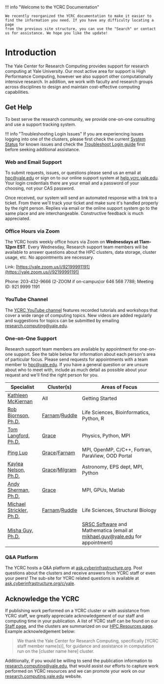 !!! info "Welcome to the YCRC Documentation"

    We recently reorganized the YCRC documentation to make it easier to find the information you need. If you have any difficulty locating a page
    from the previous site structure, you can use the "Search" or contact us for assistance. We hope you like the update!

# Introduction

The Yale Center for Research Computing provides support for research computing at Yale University. Our most active area for support is High Performance Computing, however we also support other computationally intensive research.  In addition, we work with faculty and research groups across disciplines to design and maintain cost-effective computing capabilities.

## Get Help

To best serve the research community, we provide one-on-one consulting and use a support tracking system.

!!! info "Troubleshooting Login Issues"
    If you are experiencing issues logging into one of the clusters, please first check the current [System Status](http://research.computing.yale.edu/system-status) for known issues and check the [Troubleshoot Login guide](/clusters-at-yale/troubleshoot) first before seeking additional assistance.

### Web and Email Support

To submit requests, issues, or questions please send us an email at [hpc@yale.edu](mailto:hpc@yale.edu) or sign on to our online support system at [help.ycrc.yale.edu](https://help.ycrc.yale.edu). Your login credentials there are your email and a password of your choosing, not your CAS password.

Once received, our system will send an automated response with a link to a ticket. From there we'll track your ticket and make sure it's handled properly by the right person. Replies via email or the online support system go to the same place and are interchangeable. Constructive feedback is much appreciated.

### Office Hours via Zoom

The YCRC hosts weekly office hours via Zoom on **Wednesdays at 11am-12pm EST**. Every Wednesday, Research support team members will be available to answer questions about the HPC clusters, data storage, cluster usage, etc. No appointments are necessary.

Link: [https://yale.zoom.us/j/92199991191](https://yale.zoom.us/j/92199991191)

Phone: 203-432-9666 (2-ZOOM if on-campus)or 646 568 7788; Meeting ID: 921 9999 1191

### YouTube Channel

The [YCRC YouTube channel](https://ycrc.yale.edu/youtube) features recorded tutorials and workshops that cover a wide range of computing topics.
New videos are added regularly and suggestions for topics can be submitted by emailing [research.computing@yale.edu](mailto:research.computing@yale.edu).

### One-on-One Support

Research support team members are available by appointment for one-on-one support.  See the table below for information about each person's area of particular focus.
Please send requests for appointments with a team member to [hpc@yale.edu](mailto:hpcg@yale.edu).  If you have a general question or are unsure about who to meet with, 
include as much detail as possible about your request and we'll find the right person for you.

| Specialist | Cluster(s) | Areas of Focus |
| --- | --- | --- |
|[Kathleen McKiernan](https://research.computing.yale.edu/about/staff/kathleen-mckiernan)| All | Getting Started  | 
|[Rob Bjornson, Ph.D.](https://research.computing.yale.edu/about/leadership-team/robert-bjornson)|[Farnam](/clusters/farnam)/[Ruddle](/clusters/ruddle)| Life Sciences, Bioinformatics, Python, R  |
|[Tom Langford, Ph.D.](https://research.computing.yale.edu/about/research-scientists-staff/thomas-langford)|[Grace](/clusters/grace)| Physics, Python, MPI |
|[Ping Luo](https://research.computing.yale.edu/about/staff/ping-luo)|[Grace](/clusters/grace)/[Farnam](/clusters/farnam)| MPI, OpenMP, C/C++, Fortran, ParaView, OOD Portal  |
|[Kaylea Nelson, Ph.D.](https://research.computing.yale.edu/about/staff/kaylea-nelson)|[Grace](/clusters/grace)/[Milgram](/clusters/milgram)| Astronomy, EPS dept, MPI, Python  |
|[Andy Sherman, Ph.D.](https://research.computing.yale.edu/about/leadership-team/andrew-sherman)|[Grace](/clusters/grace)| MPI, GPUs, Matlab |
|[Michael Strickler, Ph.D.](https://research.computing.yale.edu/about/staff/michael-strickler)|[Farnam](/clusters/farnam)/[Ruddle](/clusters/ruddle) |Life Sciences, Structural Biology |
|[Misha Guy, Ph.D.](https://research.computing.yale.edu/about/staff/misha-guy)| | [SRSC Software](https://research.computing.yale.edu/services/science-research-software-core) and Mathematica (email at mikhael.guy@yale.edu for appointment) |

### Q&A Platform

The YCRC hosts a Q&A platform at [ask.cyberinfrastructure.org](http://ask.cyberinfrastructure.org). Post questions about the clusters and receive answers from YCRC staff or even your peers! The sub-site for YCRC related questions is available at [ask.cyberinfrastructure.org/c/yale](http://ask.cyberinfrastructure.org/c/yale).

## Acknowledge the YCRC

If publishing work performed on a YCRC cluster or with assistance from YCRC staff, we greatly appreciate acknowledgement of our staff and computing time in your publication. A list of YCRC staff can be found on our [Staff page](https://research.computing.yale.edu/about/staff), and the clusters are summarized on our [HPC Resources page](/clusters). Example acknowledgement below: 

> We thank the Yale Center for Research Computing, specifically [YCRC staff member name(s)], for guidance and assistance in computation run on the [cluster name here] cluster.

Additionally, if you would be willing to send the publication information to [research.computing@yale.edu](mailto:research.computing@yale.edu), that would assist our efforts to capture work performed on YCRC resources and we can promote your work on our [research.computing.yale.edu](https://research.computing.yale.edu) website.
